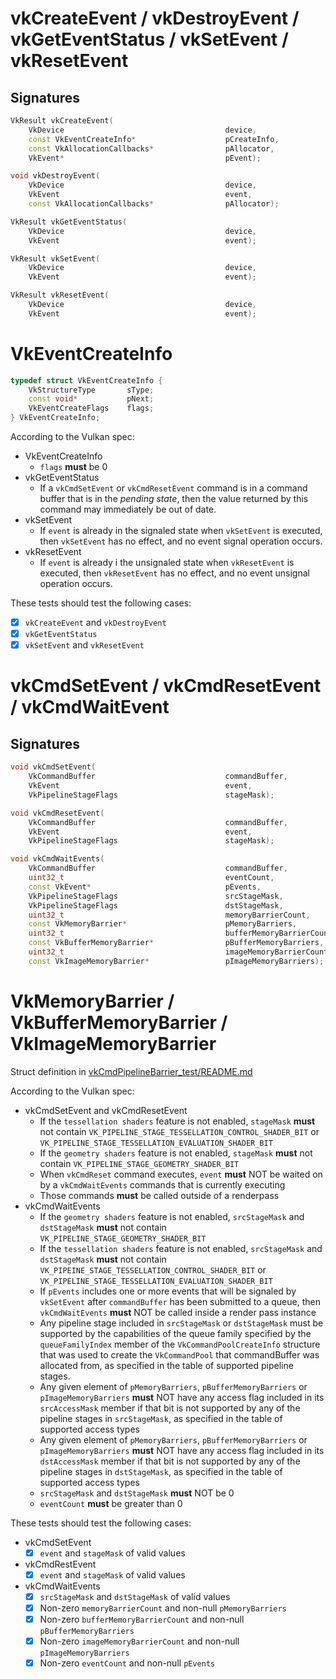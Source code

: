 # vkCreateEvent / vkDestroyEvent / vkGetEventStatus / vkSetEvent / vkResetEvent

## Signatures
```c++
VkResult vkCreateEvent(
    VkDevice                                    device,
    const VkEventCreateInfo*                    pCreateInfo,
    const VkAllocationCallbacks*                pAllocator,
    VkEvent*                                    pEvent);

void vkDestroyEvent(
    VkDevice                                    device,
    VkEvent                                     event,
    const VkAllocationCallbacks*                pAllocator);

VkResult vkGetEventStatus(
    VkDevice                                    device,
    VkEvent                                     event);

VkResult vkSetEvent(
    VkDevice                                    device,
    VkEvent                                     event);

VkResult vkResetEvent(
    VkDevice                                    device,
    VkEvent                                     event);
```

# VkEventCreateInfo
```c++
typedef struct VkEventCreateInfo {
    VkStructureType       sType;
    const void*           pNext;
    VkEventCreateFlags    flags;
} VkEventCreateInfo;

```

According to the Vulkan spec:
- VkEventCreateInfo
  - `flags` **must** be 0
- vkGetEventStatus
  - If a `vkCmdSetEvent` or `vkCmdResetEvent` command is in a command buffer
  that is in the *pending state*, then the value returned by this command may
  immediately be out of date.
- vkSetEvent
  - If `event` is already in the signaled state when `vkSetEvent` is executed,
  then `vkSetEvent` has no effect, and no event signal operation occurs.
- vkResetEvent
  - If `event` is already i the unsignaled state when `vkResetEvent` is
  executed, then `vkResetEvent` has no effect, and no event unsignal operation
  occurs.

These tests should test the following cases:
- [x] `vkCreateEvent` and `vkDestroyEvent`
- [x] `vkGetEventStatus`
- [x] `vkSetEvent` and `vkResetEvent`

# vkCmdSetEvent / vkCmdResetEvent / vkCmdWaitEvent

## Signatures
```c++
void vkCmdSetEvent(
    VkCommandBuffer                             commandBuffer,
    VkEvent                                     event,
    VkPipelineStageFlags                        stageMask);

void vkCmdResetEvent(
    VkCommandBuffer                             commandBuffer,
    VkEvent                                     event,
    VkPipelineStageFlags                        stageMask);

void vkCmdWaitEvents(
    VkCommandBuffer                             commandBuffer,
    uint32_t                                    eventCount,
    const VkEvent*                              pEvents,
    VkPipelineStageFlags                        srcStageMask,
    VkPipelineStageFlags                        dstStageMask,
    uint32_t                                    memoryBarrierCount,
    const VkMemoryBarrier*                      pMemoryBarriers,
    uint32_t                                    bufferMemoryBarrierCount,
    const VkBufferMemoryBarrier*                pBufferMemoryBarriers,
    uint32_t                                    imageMemoryBarrierCount,
    const VkImageMemoryBarrier*                 pImageMemoryBarriers);
```

# VkMemoryBarrier / VkBufferMemoryBarrier / VkImageMemoryBarrier
Struct definition in [vkCmdPipelineBarrier_test/README.md](../vkCmdPipelineBarrier_test/README.md)

According to the Vulkan spec:
- vkCmdSetEvent and vkCmdResetEvent
  - If the `tessellation shaders` feature is not enabled, `stageMask` **must**
  not contain `VK_PIPELINE_STAGE_TESSELLATION_CONTROL_SHADER_BIT` or
  `VK_PIPELINE_STAGE_TESSELLATION_EVALUATION_SHADER_BIT`
  - If the `geometry shaders` feature is not enabled, `stageMask` **must** not
  contain `VK_PIPELINE_STAGE_GEOMETRY_SHADER_BIT`
  - When `vkCmdReset` command executes, `event` **must** NOT be waited on by a
  `vkCmdWaitEvents` commands that is currently executing
  - Those commands **must** be called outside of a renderpass
- vkCmdWaitEvents
  - If the `geometry shaders` feature is not enabled, `srcStageMask` and
  `dstStageMask` **must** not contain `VK_PIPELINE_STAGE_GEOMETRY_SHADER_BIT`
  - If the `tessellation shaders` feature is not enabled, `srcStageMask` and
  `dstStageMask` **must** not contain
  `VK_PIPEINE_STAGE_TESSELLATION_CONTROL_SHADER_BIT` or
  `VK_PIPELINE_STAGE_TESSELLATION_EVALUATION_SHADER_BIT`
  - If `pEvents` includes one or more events that will be signaled by
  `vkSetEvent` after `commandBuffer` has been submitted to a queue, then
  `vkCmdWaitEvents` **must** NOT be called inside a render pass instance
  - Any pipeline stage included in `srcStageMask` or `dstStageMask` must be
  supported by the capabilities of the queue family specified by the
  `queueFamilyIndex` member of the `VkCommandPoolCreateInfo` structure that was
  used to create the `VkCommandPool` that commandBuffer was allocated from, as
  specified in the table of supported pipeline stages.
  - Any given element of `pMemoryBarriers`, `pBufferMemoryBarriers` or
  `pImageMemoryBarriers` **must** NOT have any access flag included in its
  `srcAccessMask` member if that bit is not supported by any of the pipeline
  stages in `srcStageMask`, as specified in the table of supported access types
  - Any given element of `pMemoryBarriers`, `pBufferMemoryBarriers` or
  `pImageMemoryBarriers` **must** NOT have any access flag included in its
  `dstAccessMask` member if that bit is not supported by any of the pipeline
  stages in `dstStageMask`, as specified in the table of supported access types
  - `srcStageMask` and `dstStageMask` **must** NOT be 0
  - `eventCount` **must** be greater than 0

These tests should test the following cases:
- vkCmdSetEvent
  - [x] `event` and `stageMask` of valid values
- vkCmdRestEvent
  - [x] `event` and `stageMask` of valid values
- vkCmdWaitEvents
  - [x] `srcStageMask` and `dstStageMask` of valid values
  - [x] Non-zero `memoryBarrierCount` and non-null `pMemoryBarriers`
  - [x] Non-zero `bufferMemoryBarrierCount` and non-null `pBufferMemoryBarriers`
  - [x] Non-zero `imageMemoryBarrierCount` and non-null `pImageMemoryBarriers`
  - [x] Non-zero `eventCount` and non-null `pEvents`
